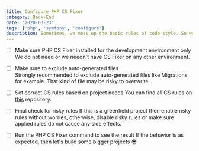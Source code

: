```yaml
---
title: Configure PHP CS Fixer
category: Back-End
date: "2020-03-23"
tags: ['php', 'symfony', 'configure']
description: Sometimes, we mess up the basic rules of code style. So we need a friend to cover our back! With PHP we are using PHP CS Fixer and to configure it we follow the steps below.
---
```


- [ ] Make sure PHP CS Fixer installed for the development environment only  
We do not need or we needn't have CS Fixer on any other environment.

- [ ] Make sure to exclude auto-generated files  
Strongly recommended to exclude auto-generated files like Migrations for example. That kind of file may be risky to overwrite.

- [ ] Set correct CS rules based on project needs
You can find all CS rules on [this](https://mlocati.github.io/php-cs-fixer-configurator) repository.

- [ ] Final check for risky rules
If this is a greenfield project then enable risky rules without worries, otherwise, disable risky rules or make sure applied rules do not cause any side effects.

- [ ] Run the PHP CS Fixer command to see the result
If the behavior is as expected, then let's build some bigger projects 😎

